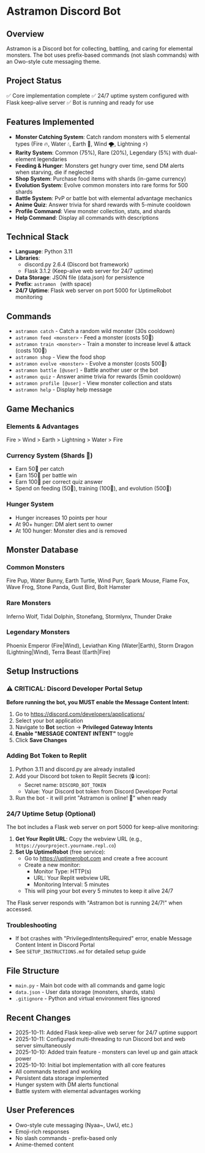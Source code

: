 # Astramon Discord Bot

## Overview
Astramon is a Discord bot for collecting, battling, and caring for elemental monsters. The bot uses prefix-based commands (not slash commands) with an Owo-style cute messaging theme.

## Project Status
✅ Core implementation complete
✅ 24/7 uptime system configured with Flask keep-alive server
✅ Bot is running and ready for use

## Features Implemented
- **Monster Catching System**: Catch random monsters with 5 elemental types (Fire 🔥, Water 💧, Earth 🌱, Wind 🌪️, Lightning ⚡)
- **Rarity System**: Common (75%), Rare (20%), Legendary (5%) with dual-element legendaries
- **Feeding & Hunger**: Monsters get hungry over time, send DM alerts when starving, die if neglected
- **Shop System**: Purchase food items with shards (in-game currency)
- **Evolution System**: Evolve common monsters into rare forms for 500 shards
- **Battle System**: PvP or battle bot with elemental advantage mechanics
- **Anime Quiz**: Answer trivia for shard rewards with 5-minute cooldown
- **Profile Command**: View monster collection, stats, and shards
- **Help Command**: Display all commands with descriptions

## Technical Stack
- **Language**: Python 3.11
- **Libraries**: 
  - discord.py 2.6.4 (Discord bot framework)
  - Flask 3.1.2 (Keep-alive web server for 24/7 uptime)
- **Data Storage**: JSON file (data.json) for persistence
- **Prefix**: `astramon ` (with space)
- **24/7 Uptime**: Flask web server on port 5000 for UptimeRobot monitoring

## Commands
- `astramon catch` - Catch a random wild monster (30s cooldown)
- `astramon feed <monster>` - Feed a monster (costs 50💎)
- `astramon train <monster>` - Train a monster to increase level & attack (costs 100💎)
- `astramon shop` - View the food shop
- `astramon evolve <monster>` - Evolve a monster (costs 500💎)
- `astramon battle [@user]` - Battle another user or the bot
- `astramon quiz` - Answer anime trivia for rewards (5min cooldown)
- `astramon profile [@user]` - View monster collection and stats
- `astramon help` - Display help message

## Game Mechanics
### Elements & Advantages
Fire > Wind > Earth > Lightning > Water > Fire

### Currency System (Shards 💎)
- Earn 50💎 per catch
- Earn 150💎 per battle win
- Earn 100💎 per correct quiz answer
- Spend on feeding (50💎), training (100💎), and evolution (500💎)

### Hunger System
- Hunger increases 10 points per hour
- At 90+ hunger: DM alert sent to owner
- At 100 hunger: Monster dies and is removed

## Monster Database
### Common Monsters
Fire Pup, Water Bunny, Earth Turtle, Wind Purr, Spark Mouse, Flame Fox, Wave Frog, Stone Panda, Gust Bird, Bolt Hamster

### Rare Monsters
Inferno Wolf, Tidal Dolphin, Stonefang, Stormlynx, Thunder Drake

### Legendary Monsters
Phoenix Emperor (Fire|Wind), Leviathan King (Water|Earth), Storm Dragon (Lightning|Wind), Terra Beast (Earth|Fire)

## Setup Instructions

### ⚠️ CRITICAL: Discord Developer Portal Setup
**Before running the bot, you MUST enable the Message Content Intent:**

1. Go to https://discord.com/developers/applications/
2. Select your bot application
3. Navigate to **Bot** section → **Privileged Gateway Intents**
4. **Enable "MESSAGE CONTENT INTENT"** toggle
5. Click **Save Changes**

### Adding Bot Token to Replit
1. Python 3.11 and discord.py are already installed
2. Add your Discord bot token to Replit Secrets (🔒 icon):
   - Secret name: `DISCORD_BOT_TOKEN`
   - Value: Your Discord bot token from Discord Developer Portal
3. Run the bot - it will print "Astramon is online! 🐾" when ready

### 24/7 Uptime Setup (Optional)
The bot includes a Flask web server on port 5000 for keep-alive monitoring:

1. **Get Your Replit URL**: Copy the webview URL (e.g., `https://yourproject.yourname.repl.co`)
2. **Set Up UptimeRobot** (free service):
   - Go to https://uptimerobot.com and create a free account
   - Create a new monitor:
     - Monitor Type: HTTP(s)
     - URL: Your Replit webview URL
     - Monitoring Interval: 5 minutes
   - This will ping your bot every 5 minutes to keep it alive 24/7

The Flask server responds with "Astramon bot is running 24/7!" when accessed.

### Troubleshooting
- If bot crashes with "PrivilegedIntentsRequired" error, enable Message Content Intent in Discord Portal
- See `SETUP_INSTRUCTIONS.md` for detailed setup guide

## File Structure
- `main.py` - Main bot code with all commands and game logic
- `data.json` - User data storage (monsters, shards, stats)
- `.gitignore` - Python and virtual environment files ignored

## Recent Changes
- 2025-10-11: Added Flask keep-alive web server for 24/7 uptime support
- 2025-10-11: Configured multi-threading to run Discord bot and web server simultaneously
- 2025-10-10: Added train feature - monsters can level up and gain attack power
- 2025-10-10: Initial bot implementation with all core features
- All commands tested and working
- Persistent data storage implemented
- Hunger system with DM alerts functional
- Battle system with elemental advantages working

## User Preferences
- Owo-style cute messaging (Nyaa~, UwU, etc.)
- Emoji-rich responses
- No slash commands - prefix-based only
- Anime-themed content
